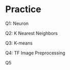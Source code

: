 # Practice  
Q1: Neuron                                              
                      
Q2: K Nearest Neighbors            
                                   
Q3: K-means   
                         
Q4: TF Image Preprocessing                          
           
Q5                   
      
  
 
